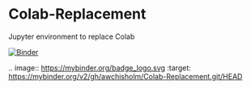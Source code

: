 # Colab-Replacement
Jupyter environment to replace Colab

[![Binder](https://mybinder.org/badge_logo.svg)](https://mybinder.org/v2/gh/awchisholm/Colab-Replacement.git/HEAD)

.. image:: https://mybinder.org/badge_logo.svg
 :target: https://mybinder.org/v2/gh/awchisholm/Colab-Replacement.git/HEAD
